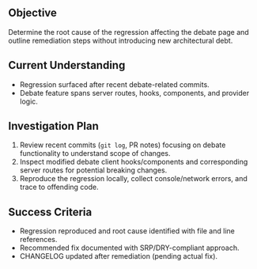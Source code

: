 <!--
Author: Codex GPT-5
Date: 2025-10-19 00:00
PURPOSE: Document investigation plan and goals for identifying regression on the debate page introduced by recent commits, ensuring SRP and DRY adherence while leveraging existing architecture.
SRP/DRY check: Pass
-->

## Objective

Determine the root cause of the regression affecting the debate page and outline remediation steps without introducing new architectural debt.

## Current Understanding

- Regression surfaced after recent debate-related commits.
- Debate feature spans server routes, hooks, components, and provider logic.

## Investigation Plan

1. Review recent commits (`git log`, PR notes) focusing on debate functionality to understand scope of changes.
2. Inspect modified debate client hooks/components and corresponding server routes for potential breaking changes.
3. Reproduce the regression locally, collect console/network errors, and trace to offending code.

## Success Criteria

- Regression reproduced and root cause identified with file and line references.
- Recommended fix documented with SRP/DRY-compliant approach.
- CHANGELOG updated after remediation (pending actual fix).

